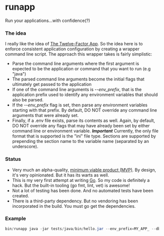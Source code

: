 runapp
======

Run your applications...with confidence(?)

### The idea
I really like the idea of [The Twelve-Factor App](http://12factor.net/). So the idea here is to enforce consistent application configuration 
by creating a wrapper command line script.  The approach this wrapper takes is fairly simplistic:

* Parse the command line arguments where the first argument is expected to be the application or command that you want to run (e.g "java")
* The parsed command line arguments become the initial flags that ultimately get passed to the application
* If one of the command line arguments is *--env_prefix*, that is the application prefix used to identify any environment variables that should also be parsed.
* If the *--env_prefix* flag is set, then parse any environment variables starting with that prefix.  By default, DO NOT override any command line arguments that were already set.
* Finally, if a .env file exists, parse its contents as well.  Again, by default, DO NOT override any flags that may have already been set by either command line or environment variable.  ***Important*** Currently, the only file format that is supported is the "ini" file type.  Sections are supported by prepending the section name to the variable name (separated by an underscore).

### Status
* Very much an alpha-quality, [minimum viable product (MVP)](http://en.wikipedia.org/wiki/Minimum_viable_product).  By design, it's very opinionated.  But it has its warts as well. 
* This is my very first attempt at writing [Go](http://golang.org/). So my code is definitely a hack.  But the built-in tooling (go fmt, lint, vet) is awesome!
* Not a lot of testing has been done.  And no automated tests have been created.
* There is a third-party dependency. But no vendoring has been incorporated in the build.  You must go get the dependencies.


### Example

```java
bin/runapp java -jar tests/java/bin/hello.jar --env_prefix=MY_APP_ --db_user=bart
```
